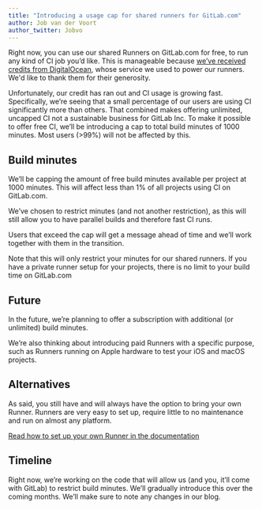 ```yaml
---
title: "Introducing a usage cap for shared runners for GitLab.com"
author: Job van der Voort
author_twitter: Jobvo
---
```


Right now, you can use our shared Runners on GitLab.com for free, to run any
kind of CI job you’d like.
This is manageable because [we’ve received credits from DigitalOcean][credits-do], whose service we used to power our runners. We'd like to thank them for their generosity.

Unfortunately, our credit has ran out and CI usage is growing fast.
Specifically, we’re seeing that a small percentage of our users are using CI
significantly more than others. That combined makes offering unlimited,
uncapped CI not a sustainable business for GitLab Inc. To make it possible to
offer free CI, we’ll be introducing a cap to total build minutes of 1000 minutes. Most users (>99%) will not be affected by this.

[credits-do]: https://about.gitlab.com/2016/04/19/gitlab-partners-with-digitalocean-to-make-continuous-integration-faster-safer-and-more-affordable/

## Build minutes

We’ll be capping the amount of free build minutes available per project at
1000 minutes. This will affect less than 1% of all projects using CI on
GitLab.com.

We’ve chosen to restrict minutes (and not another restriction), as this will
still allow you to have parallel builds and therefore fast CI runs.

Users that exceed the cap will get a message ahead of time and we’ll work
together with them in the transition.

Note that this will only restrict your minutes for our shared runners. If you
have a private runner setup for your projects, there is no limit to your build
time on GitLab.com

## Future

In the future, we’re planning to offer a subscription with additional (or unlimited) build minutes.

We’re also thinking about introducing paid Runners with a specific purpose, such as Runners running on Apple hardware to test your iOS and macOS projects.

## Alternatives

As said, you still have and will always have the option to bring your own Runner. Runners are very easy to set up, require little to no maintenance and run on almost any platform.

[Read how to set up your own Runner in the documentation](https://docs.gitlab.com/runner/)

## Timeline

Right now, we’re working on the code that will allow us (and you, it’ll come with GitLab) to restrict build minutes. We’ll gradually introduce this over the coming months.
We’ll make sure to note any changes in our blog.
